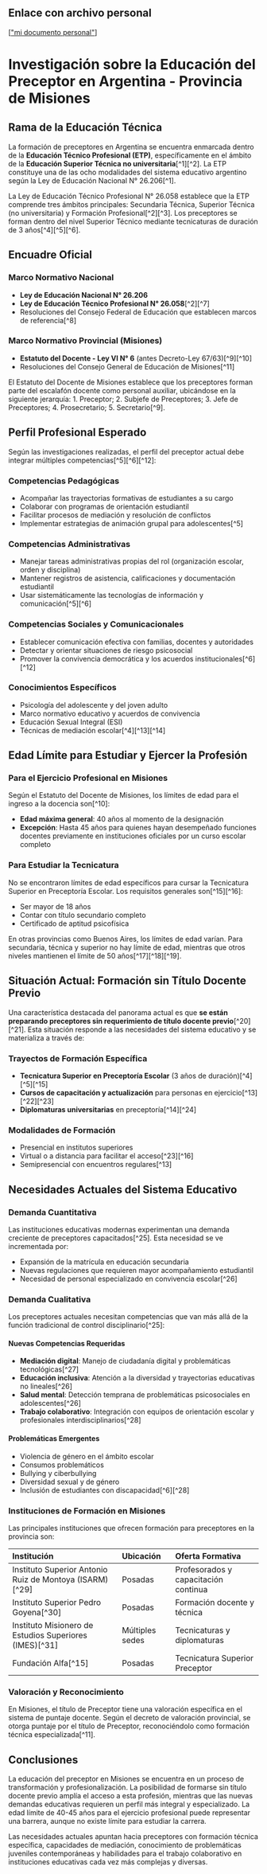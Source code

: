 ## Enlace con archivo personal 
[["mi documento personal"](https://docs.google.com/document/d/12fctGtk5zrL0H6RTI_UMOBFelWvFnxCvVNf7dSoj6Xk/edit?usp=sharing)]  

# Investigación sobre la Educación del Preceptor en Argentina - Provincia de Misiones

## Rama de la Educación Técnica

La formación de preceptores en Argentina se encuentra enmarcada dentro de la **Educación Técnico Profesional (ETP)**, específicamente en el ámbito de la **Educación Superior Técnica no universitaria**[^1][^2]. La ETP constituye una de las ocho modalidades del sistema educativo argentino según la Ley de Educación Nacional N° 26.206[^1].

La Ley de Educación Técnico Profesional N° 26.058 establece que la ETP comprende tres ámbitos principales: Secundaria Técnica, Superior Técnica (no universitaria) y Formación Profesional[^2][^3]. Los preceptores se forman dentro del nivel Superior Técnico mediante tecnicaturas de duración de 3 años[^4][^5][^6].

## Encuadre Oficial

### Marco Normativo Nacional

- **Ley de Educación Nacional N° 26.206**
- **Ley de Educación Técnico Profesional N° 26.058**[^2][^7]
- Resoluciones del Consejo Federal de Educación que establecen marcos de referencia[^8]


### Marco Normativo Provincial (Misiones)

- **Estatuto del Docente - Ley VI N° 6** (antes Decreto-Ley 67/63)[^9][^10]
- Resoluciones del Consejo General de Educación de Misiones[^11]

El Estatuto del Docente de Misiones establece que los preceptores forman parte del escalafón docente como personal auxiliar, ubicándose en la siguiente jerarquía: 1. Preceptor; 2. Subjefe de Preceptores; 3. Jefe de Preceptores; 4. Prosecretario; 5. Secretario[^9].

## Perfil Profesional Esperado

Según las investigaciones realizadas, el perfil del preceptor actual debe integrar múltiples competencias[^5][^6][^12]:

### Competencias Pedagógicas

- Acompañar las trayectorias formativas de estudiantes a su cargo
- Colaborar con programas de orientación estudiantil
- Facilitar procesos de mediación y resolución de conflictos
- Implementar estrategias de animación grupal para adolescentes[^5]


### Competencias Administrativas

- Manejar tareas administrativas propias del rol (organización escolar, orden y disciplina)
- Mantener registros de asistencia, calificaciones y documentación estudiantil
- Usar sistemáticamente las tecnologías de información y comunicación[^5][^6]


### Competencias Sociales y Comunicacionales

- Establecer comunicación efectiva con familias, docentes y autoridades
- Detectar y orientar situaciones de riesgo psicosocial
- Promover la convivencia democrática y los acuerdos institucionales[^6][^12]


### Conocimientos Específicos

- Psicología del adolescente y del joven adulto
- Marco normativo educativo y acuerdos de convivencia
- Educación Sexual Integral (ESI)
- Técnicas de mediación escolar[^4][^13][^14]


## Edad Límite para Estudiar y Ejercer la Profesión

### Para el Ejercicio Profesional en Misiones

Según el Estatuto del Docente de Misiones, los límites de edad para el ingreso a la docencia son[^10]:

- **Edad máxima general**: 40 años al momento de la designación
- **Excepción**: Hasta 45 años para quienes hayan desempeñado funciones docentes previamente en instituciones oficiales por un curso escolar completo


### Para Estudiar la Tecnicatura

No se encontraron límites de edad específicos para cursar la Tecnicatura Superior en Preceptoría Escolar. Los requisitos generales son[^15][^16]:

- Ser mayor de 18 años
- Contar con título secundario completo
- Certificado de aptitud psicofísica

En otras provincias como Buenos Aires, los límites de edad varían. Para secundaria, técnica y superior no hay límite de edad, mientras que otros niveles mantienen el límite de 50 años[^17][^18][^19].

## Situación Actual: Formación sin Título Docente Previo

Una característica destacada del panorama actual es que **se están preparando preceptores sin requerimiento de título docente previo**[^20][^21]. Esta situación responde a las necesidades del sistema educativo y se materializa a través de:

### Trayectos de Formación Específica

- **Tecnicatura Superior en Preceptoría Escolar** (3 años de duración)[^4][^5][^15]
- **Cursos de capacitación y actualización** para personas en ejercicio[^13][^22][^23]
- **Diplomaturas universitarias** en preceptoría[^14][^24]


### Modalidades de Formación

- Presencial en institutos superiores
- Virtual o a distancia para facilitar el acceso[^23][^16]
- Semipresencial con encuentros regulares[^13]


## Necesidades Actuales del Sistema Educativo

### Demanda Cuantitativa

Las instituciones educativas modernas experimentan una demanda creciente de preceptores capacitados[^25]. Esta necesidad se ve incrementada por:

- Expansión de la matrícula en educación secundaria
- Nuevas regulaciones que requieren mayor acompañamiento estudiantil
- Necesidad de personal especializado en convivencia escolar[^26]


### Demanda Cualitativa

Los preceptores actuales necesitan competencias que van más allá de la función tradicional de control disciplinario[^25]:

#### Nuevas Competencias Requeridas

- **Mediación digital**: Manejo de ciudadanía digital y problemáticas tecnológicas[^27]
- **Educación inclusiva**: Atención a la diversidad y trayectorias educativas no lineales[^26]
- **Salud mental**: Detección temprana de problemáticas psicosociales en adolescentes[^26]
- **Trabajo colaborativo**: Integración con equipos de orientación escolar y profesionales interdisciplinarios[^28]


#### Problemáticas Emergentes

- Violencia de género en el ámbito escolar
- Consumos problemáticos
- Bullying y ciberbullying
- Diversidad sexual y de género
- Inclusión de estudiantes con discapacidad[^6][^28]


### Instituciones de Formación en Misiones

Las principales instituciones que ofrecen formación para preceptores en la provincia son:


| Institución | Ubicación | Oferta Formativa |
| :-- | :-- | :-- |
| Instituto Superior Antonio Ruiz de Montoya (ISARM)[^29] | Posadas | Profesorados y capacitación continua |
| Instituto Superior Pedro Goyena[^30] | Posadas | Formación docente y técnica |
| Instituto Misionero de Estudios Superiores (IMES)[^31] | Múltiples sedes | Tecnicaturas y diplomaturas |
| Fundación Alfa[^15] | Posadas | Tecnicatura Superior Preceptor |

### Valoración y Reconocimiento

En Misiones, el título de Preceptor tiene una valoración específica en el sistema de puntaje docente. Según el decreto de valoración provincial, se otorga puntaje por el título de Preceptor, reconociéndolo como formación técnica especializada[^11].

## Conclusiones

La educación del preceptor en Misiones se encuentra en un proceso de transformación y profesionalización. La posibilidad de formarse sin título docente previo amplía el acceso a esta profesión, mientras que las nuevas demandas educativas requieren un perfil más integral y especializado. La edad límite de 40-45 años para el ejercicio profesional puede representar una barrera, aunque no existe límite para estudiar la carrera.

Las necesidades actuales apuntan hacia preceptores con formación técnica específica, capacidades de mediación, conocimiento de problemáticas juveniles contemporáneas y habilidades para el trabajo colaborativo en instituciones educativas cada vez más complejas y diversas.



